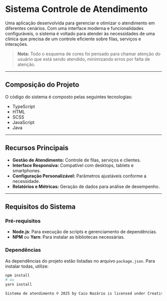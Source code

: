 # Sistema Controle de Atendimento

Uma aplicação desenvolvida para gerenciar e otimizar o atendimento em diferentes cenários. Com uma interface moderna e funcionalidades configuráveis, o sistema é voltado para atender às necessidades de uma clínica que precisa de um controle eficiente sobre filas, serviços e interações.

> **Nota:** Todo o esquema de cores foi pensado para chamar atenção do usuário que está sendo atendido, minimizando erros por falta de atenção.

---

## Composição do Projeto

O código do sistema é composto pelas seguintes tecnologias:

- TypeScript  
- HTML  
- SCSS  
- JavaScript  
- Java  

---

## Recursos Principais

- **Gestão de Atendimento:** Controle de filas, serviços e clientes.  
- **Interface Responsiva:** Compatível com desktops, tablets e smartphones.  
- **Configuração Personalizável:** Parâmetros ajustáveis conforme a necessidade.  
- **Relatórios e Métricas:** Geração de dados para análise de desempenho.  

---

## Requisitos do Sistema

### Pré-requisitos

- **Node.js**: Para execução de scripts e gerenciamento de dependências.
- **NPM** ou **Yarn**: Para instalar as bibliotecas necessárias.

### Dependências

As dependências do projeto estão listadas no arquivo `package.json`. Para instalar todas, utilize:

```bash
npm install
# ou
yarn install

Sistema de atendimento © 2025 by Caio Nazário is licensed under Creative Commons Attribution-NonCommercial 4.0 International 
